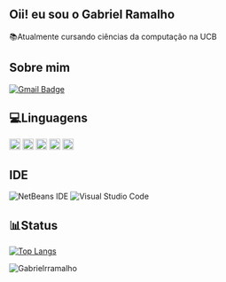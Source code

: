 ## Oii! eu sou o Gabriel Ramalho

📚Atualmente cursando ciências da computação na UCB

## Sobre mim
[![Gmail Badge](https://img.shields.io/badge/Gmail-D14836?style=for-the-badge&logo=gmail&logoColor=white&link=mailto:biel.rramalho@gmail.com)](mailto:biel.rramalho@gmail.com)

## 💻Linguagens
<code><img height="20" src="https://img.shields.io/badge/Java-ED8B00?style=for-the-badge&logo=java&logoColor=white"></code>
<code><img height="20" src="https://img.shields.io/badge/C-00599C?style=for-the-badge&logo=c&logoColor=white"></code>
<code><img height="20" src="https://img.shields.io/badge/JavaScript-323330?style=for-the-badge&amp;logo=javascript&amp;logoColor=F7DF1E"></code>
<code><img height="20" src="https://img.shields.io/badge/CSS-239120?&style=for-the-badge&logo=css3&logoColor=white"></code>
<code><img height="20" src="https://img.shields.io/badge/HTML-239120?style=for-the-badge&logo=html5&logoColor=white"></code>

## IDE
![NetBeans IDE](https://img.shields.io/badge/NetBeansIDE-1B6AC6.svg?style=for-the-badge&logo=apache-netbeans-ide&logoColor=white)
![Visual Studio Code](https://img.shields.io/badge/Visual%20Studio%20Code-0078d7.svg?style=for-the-badge&logo=visual-studio-code&logoColor=white)


## 📊Status
[![Top Langs](https://github-readme-stats.vercel.app/api/top-langs/?username=Gabrielrramalho&layout=compact)](https://github.com/Gabrielrramalho/github-readme-stats)
<p align="left"> <img src="https://komarev.com/ghpvc/?username=Gabrielrramalho&label=Profile%20views&color=0e75b6&style=flat" alt="Gabrielrramalho" /> </p>

